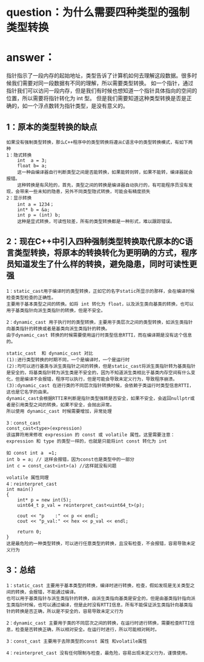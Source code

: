 # question：为什么需要四种类型的强制类型转换
# answer：
指针指示了一段内存的起始地址，类型告诉了计算机如何去理解这段数据。很多时候我们需要对同一段数据有不同的理解，所以需要类型转换。
如一个指针，通过指针我们可以访问一段内存，但是我们有时候也想知道一个指针具体指向的空间的位置，所以需要将指针转化为 int 型。
但是我们需要知道这种类型转换是否是正确的，如一个浮点数转为指针类型，是没有意义的。
## 1：原本的类型转换的缺点
    如果没有强制类型转换，那么C++程序中的类型转换将遵从C语言中的类型转换模式，有如下两种
    1：隐式转换
        int  a = 3;
        float b= a;
        这一种由编译器自行判断类型之间是否能转换，如果能转则转，如果不能转，编译器就会报错。
        这种转换是有风险的，首先，类型之间的转换是编译器自动执行的，有可能程序员没有发现，会带来一些未知的隐患，另外不同类型隐式转换，可能会有精度损失
    2：显示转换
        int a = 1234；
        int* b = &a;
        int p = (int) b;
        这种是显式转换，可读性较差，所有的类型转换都是一种形式，难以跟踪错误。
    
## 2：现在C++中引入四种强制类型转换取代原本的C语言类型转换，将原本的转换转化为更明确的方式，程序员知道发生了什么样的转换，避免隐患，同时可读性更强
    1：static_cast用于编译时的类型转换，正如它的名字static所显示的那样，会在编译时候检查类型检查的正确性。
    主要用于基本类型之间的转换。如将 int 转化为 float，以及派生类向基类的转换，也可以用于基类指针向派生类指针的转换，但是不安全。

    2：dynamic_cast 用于执行时的类型转换，主要用于类层次之间的类型转换，如派生类指针向基类指针的转换或者是基类向派生类指针的转换。
    由于dynamic_cast 转换的时候需要使用运行时类型信息RTTI，而在编译期是没有这个信息的。

    static_cast  和 dynamic_cast 对比
    (1):进行类型转换的时期不同，一个是编译时，一个是运行时
    (2):均可以进行基类与派生类指针之间的转换，但是static_cast将派生类指针转为基类指针是安全的，将基类指针转为派生类是不安全的，因为不知道派生类相比于基类内存空间有什么变化，但是编译不会报错，程序可以执行，但是可能会导致未定义行为，导致程序崩溃。
    (3):dynamic_cast 在进行类的不同层次指针转换时候，会依赖于类运行时类型信息RTTI，这也是它名字的由来。
    dynamic_cast会根据RTTI来判断是指针类型强转是否安全，如果不安全，会返回nullptr或者是引用类型之间的转换，如果不安全，会抛出异常。
    所以使用 dynamic_cast 时候需要增加，异常处理

    3：const_cast 
    const_cast<type>(expression)
    该运算符用来修改 expression 的 const 或 volatile 属性。这里需要注意：expression 和 type 的类型一样的，也就是只能将int const 转化为 int
    
    如 const int a  =1;
    int b = a; // 这样会报错，因为const也是类型中的一部分
    int c = const_cast<int>(a) //这样就没有问题 

    volatile 属性同理
    4：reinterpret_cast
    int main()
    {
        int* p = new int(5);
        uint64_t p_val = reinterpret_cast<uint64_t>(p);

        cout << "p    :" << p << endl;
        cout << "p_val:" << hex << p_val << endl;

        return 0;
    }
    这是最危险的一种类型转换，可以进行任意类型的转换，且没有检查，不会报错，容易导致未定义行为

## 3：总结
    1：static_cast 主要用于基本类型的转换，编译时进行转换，检查，假如发现是无关类型之间的转换，会报错，不能通过编译。
    也可以用于基类指针与派生类指针的转换，由派生类指向基类是安全的，但是由基类指针指向派生类指针时候，也可以通过编译，但是此时没有RTTI信息，所有不能保证派生类指针向基类指针的转换是否正确，所以是不安全的，容易导致未定义行为

    2：dynamic_cast 主要用于类的不同层次之间的转换，在运行时进行转换，需要检查RTTI信息，检查是否转换正确，所以相对安全。在运行时进行，所以可能相对耗时。

    3：const_cast 主要用于去除类型的const 属性 和volatile属性

    4：reinterpret_cast 没有任何限制与检查，最危险，容易出现未定义行为，谨慎使用。


    

